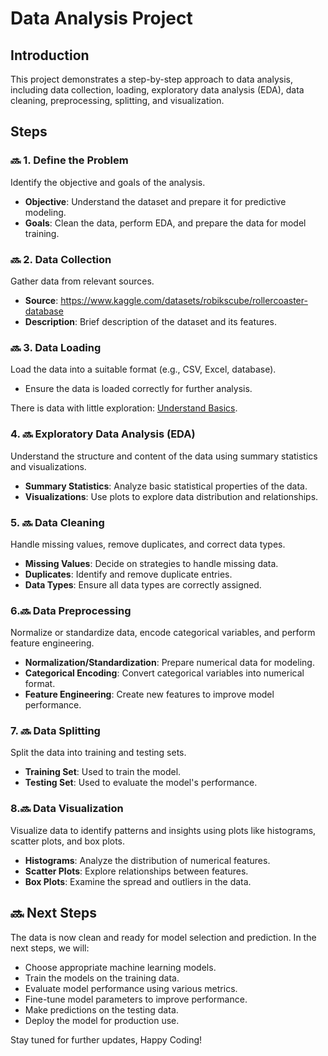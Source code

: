 # Data Analysis Project

## Introduction
This project demonstrates a step-by-step approach to data analysis, including data collection, loading, exploratory data analysis (EDA), data cleaning, preprocessing, splitting, and visualization.

## Steps

### 🔜 1. Define the Problem
Identify the objective and goals of the analysis.
- **Objective**: Understand the dataset and prepare it for predictive modeling.
- **Goals**: Clean the data, perform EDA, and prepare the data for model training.


### 🔜 2. Data Collection
Gather data from relevant sources.
- **Source**: https://www.kaggle.com/datasets/robikscube/rollercoaster-database
- **Description**: Brief description of the dataset and its features.

### 🔜 3. Data Loading
Load the data into a suitable format (e.g., CSV, Excel, database).
- Ensure the data is loaded correctly for further analysis.

There is data with little exploration: [Understand Basics](DataUnderstanding.py).


### 4. 🔜 Exploratory Data Analysis (EDA)
Understand the structure and content of the data using summary statistics and visualizations.
- **Summary Statistics**: Analyze basic statistical properties of the data.
- **Visualizations**: Use plots to explore data distribution and relationships.

### 5. 🔜 Data Cleaning
Handle missing values, remove duplicates, and correct data types.
- **Missing Values**: Decide on strategies to handle missing data.
- **Duplicates**: Identify and remove duplicate entries.
- **Data Types**: Ensure all data types are correctly assigned.

### 6.🔜  Data Preprocessing
Normalize or standardize data, encode categorical variables, and perform feature engineering.
- **Normalization/Standardization**: Prepare numerical data for modeling.
- **Categorical Encoding**: Convert categorical variables into numerical format.
- **Feature Engineering**: Create new features to improve model performance.

### 7. 🔜 Data Splitting
Split the data into training and testing sets.
- **Training Set**: Used to train the model.
- **Testing Set**: Used to evaluate the model's performance.

### 8.🔜  Data Visualization
Visualize data to identify patterns and insights using plots like histograms, scatter plots, and box plots.
- **Histograms**: Analyze the distribution of numerical features.
- **Scatter Plots**: Explore relationships between features.
- **Box Plots**: Examine the spread and outliers in the data.

## 🔜  Next Steps
The data is now clean and ready for model selection and prediction. In the next steps, we will:
- Choose appropriate machine learning models.
- Train the models on the training data.
- Evaluate model performance using various metrics.
- Fine-tune model parameters to improve performance.
- Make predictions on the testing data.
- Deploy the model for production use.

Stay tuned for further updates, Happy Coding!

